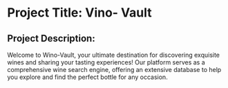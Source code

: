 # Project Title: Vino- Vault

## Project Description:

Welcome to Wino-Vault, your ultimate destination for discovering exquisite wines and sharing your tasting experiences! Our platform serves as a comprehensive wine search engine, offering an extensive database to help you explore and find the perfect bottle for any occasion.